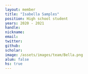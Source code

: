 ```yaml
---
layout: member
title: "Isabella Samples"
position: High school student
years: 2020 - 2021
handle: 
nickname: 
email:   
twitter: 
github: 
scholar: 
image: /assets/images/team/Bella.png
alum: false
hs: true
---
```

